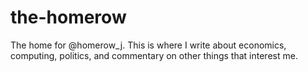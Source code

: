 # the-homerow
The home for @homerow_j. This is where I write about economics, computing, politics, and commentary on other things that interest me.
